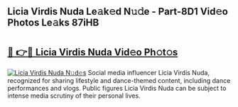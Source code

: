 ## Licia Virdis Nuda Le𝚊k𝚎d N𝚞𝚍e - Part-8D1 Vid𝚎o Photos Le𝚊ks 87iHB

# <h2><a href="http://fbes42w.evod.top/?m=Licia+Virdis+Nuda">🔗 👉🔴 Licia Virdis Nuda Vid𝚎o Ph𝚘t𝚘s</a></h2>

[![Licia Virdis Nuda N𝚞d𝚎s](https://i.imgur.com/8V9OHl7.gif)](http://fbes42w.evod.top/?m=Licia+Virdis+Nuda)
Social media influencer Licia Virdis Nuda, recognized for sharing lifestyle and dance-themed content, including dance performances and vlogs. Public figures Licia Virdis Nuda can be subject to intense media scrutiny of their personal lives. 
